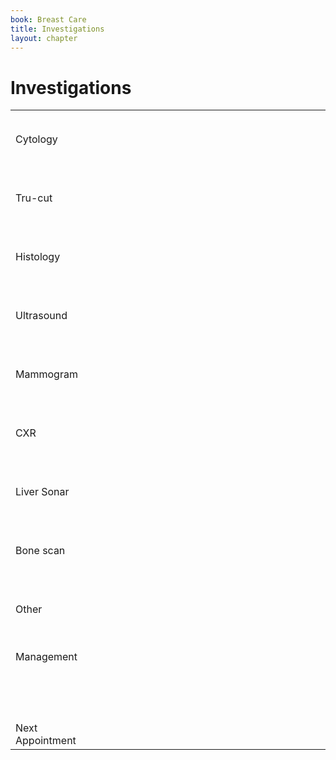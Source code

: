 ```yaml
---
book: Breast Care
title: Investigations
layout: chapter
---
```


# Investigations

<table style="width:100%;">
  <tbody>
    <tr>
      <td style="width:25%;">Cytology</td>
      <td style="width:75%;"><p>&nbsp;</p>
      <p>&nbsp;</p></td>
    </tr>
    <tr>
      <td>Tru-cut</td>
      <td><p>&nbsp;</p>
      <p>&nbsp;</p></td>
    </tr>
    <tr>
      <td>Histology</td>
      <td><p>&nbsp;</p>
      <p>&nbsp;</p></td>
    </tr>
    <tr>
      <td>Ultrasound</td>
      <td><p>&nbsp;</p>
      <p>&nbsp;</p></td>
    </tr>
    <tr>
      <td>Mammogram</td>
      <td><p>&nbsp;</p>
      <p>&nbsp;</p></td>
    </tr>
    <tr>
      <td>CXR</td>
      <td><p>&nbsp;</p>
      <p>&nbsp;</p></td>
    </tr>
    <tr>
      <td>Liver Sonar</td>
      <td><p>&nbsp;</p>
      <p>&nbsp;</p></td>
    </tr>
    <tr>
      <td>Bone scan</td>
      <td><p>&nbsp;</p>
      <p>&nbsp;</p></td>
    </tr>
    <tr>
      <td>Other</td>
      <td><p>&nbsp;</p>
      <p>&nbsp;</p></td>
    </tr>
    <tr>
      <td><p>Management</p>
      <p>&nbsp;</p>
      <p>&nbsp;</p></td>
      <td>&nbsp;</td>
    </tr>
    <tr>
      <td>Next Appointment</td>
      <td>&nbsp;</td>
    </tr>
  </tbody>
</table>
